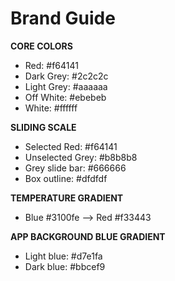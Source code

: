 # Brand Guide



**CORE COLORS**

- Red: #f64141
- Dark Grey: #2c2c2c
- Light Grey: #aaaaaa
- Off White: #ebebeb
- White: #ffffff

**SLIDING SCALE**

- Selected Red: #f64141
- Unselected Grey: #b8b8b8
- Grey slide bar: #666666
- Box outline: #dfdfdf

**TEMPERATURE GRADIENT**
- Blue #3100fe --> Red #f33443

**APP BACKGROUND BLUE GRADIENT**
- Light blue: #d7e1fa
- Dark blue: #bbcef9

